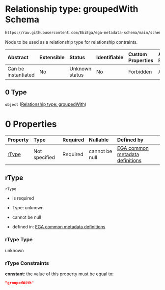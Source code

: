 # Relationship type: groupedWith Schema

```txt
https://raw.githubusercontent.com/EbiEga/ega-metadata-schema/main/schemas/EGA.protocol.json#/properties/protocolRelationships/items/allOf/1/anyOf/2/allOf/0/anyOf/0
```

Node to be used as a relationship type for relationship contraints.

| Abstract            | Extensible | Status         | Identifiable | Custom Properties | Additional Properties | Access Restrictions | Defined In                                                                       |
| :------------------ | :--------- | :------------- | :----------- | :---------------- | :-------------------- | :------------------ | :------------------------------------------------------------------------------- |
| Can be instantiated | No         | Unknown status | No           | Forbidden         | Allowed               | none                | [EGA.protocol.json\*](../../../schemas/EGA.protocol.json "open original schema") |

## 0 Type

`object` ([Relationship type: groupedWith](ega-12-definitions-relationship-type-groupedwith.md))

# 0 Properties

| Property        | Type          | Required | Nullable       | Defined by                                                                                                                                                                                                                                                     |
| :-------------- | :------------ | :------- | :------------- | :------------------------------------------------------------------------------------------------------------------------------------------------------------------------------------------------------------------------------------------------------------- |
| [rType](#rtype) | Not specified | Required | cannot be null | [EGA common metadata definitions](ega-12-definitions-relationship-type-groupedwith-properties-rtype.md "https://raw.githubusercontent.com/EbiEga/ega-metadata-schema/main/schemas/EGA.common-definitions.json#/definitions/rTypeGroupedWith/properties/rType") |

## rType



`rType`

*   is required

*   Type: unknown

*   cannot be null

*   defined in: [EGA common metadata definitions](ega-12-definitions-relationship-type-groupedwith-properties-rtype.md "https://raw.githubusercontent.com/EbiEga/ega-metadata-schema/main/schemas/EGA.common-definitions.json#/definitions/rTypeGroupedWith/properties/rType")

### rType Type

unknown

### rType Constraints

**constant**: the value of this property must be equal to:

```json
"groupedWith"
```
